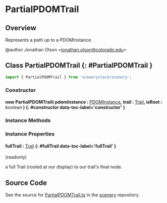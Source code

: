 # PartialPDOMTrail

## Overview

Represents a path up to a PDOMInstance.

@author Jonathan Olson &lt;jonathan.olson@colorado.edu&gt;

## Class PartialPDOMTrail {: #PartialPDOMTrail }


```js
import { PartialPDOMTrail } from 'scenerystack/scenery';
```
### Constructor

#### new PartialPDOMTrail( pdomInstance : <span style="font-weight: 400;">[PDOMInstance](../scenery/PDOMInstance.md)</span>, trail : <span style="font-weight: 400;">[Trail](../scenery/Trail.md)</span>, isRoot : <span style="font-weight: 400;"><span style="color: hsla(calc(var(--md-hue) + 180deg),80%,40%,1);">boolean</span></span> ) {: #constructor data-toc-label='constructor' }

### Instance Methods



### Instance Properties

#### fullTrail : <span style="font-weight: 400;">[Trail](../scenery/Trail.md)</span> {: #fullTrail data-toc-label='fullTrail' }

(readonly)

a full Trail (rooted at our display) to our trail's final node.



## Source Code

See the source for [PartialPDOMTrail.ts](https://github.com/phetsims/scenery/blob/main/js/accessibility/pdom/PartialPDOMTrail.ts) in the [scenery](https://github.com/phetsims/scenery) repository.
